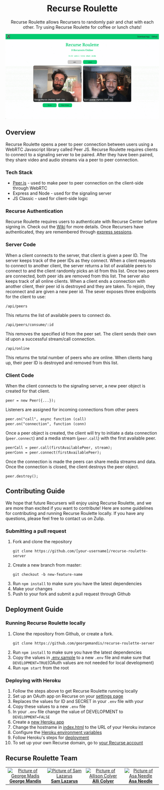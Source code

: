 <div align="center">

# Recurse Roulette

Recurse Roulette allows Recursers to randomly pair and chat with each other. Try using Recurse Roulette for coffee or lunch chats!

![gif-of-recurse-roulette](./public/media/beards.gif)

</div>

## Overview

Recurse Roulette opens a peer to peer connection between users using a WebRTC Javascript library called Peer JS. Recurse Roulette requires clients to connect to a signaling server to be paired. After they have been paired, they share video and audio streams via a peer to peer connection.

### Tech Stack

- [Peer.js](https://peerjs.com/) - used to make peer to peer connection on the client-side through WebRTC
- Express and Node - used for the signaling server
- JS Classic - used for client-side logic

### Recurse Authentication

Recurse Roulette requires users to authenticate with Recurse Center before signing in. Check out the [Wiki](https://github.com/recursecenter/wiki/wiki/Recurse-Center-API) for more details. Once Recursers have authenticated, they are remembered through [express sessions](https://www.npmjs.com/package/express-session).

### Server Code

When a client connects to the server, that client is given a peer ID. The server keeps track of the peer IDs as they connect. When a client requests to connect to another client, the server returns a list of available peers to connect to and the client randomly picks an id from this list. Once two peers are connected, both peer ids are removed from this list. The server also keeps track of all online clients. When a client ends a connection with another client, their peer id is destroyed and they are taken. To rejoin, they reconnect and are given a new peer id.
The sever exposes three endpoints for the client to use:

```
/api/peers
```

This returns the list of available peers to connect do.

```
/api/peers/consume/:id
```

This removes the specified id from the peer set. The client sends their own id upon a successful stream/call connection.

```
/api/online
```

This returns the total number of peers who are online. When clients hang up, their peer ID is destroyed and removed from this list.

### Client Code

When the client connects to the signaling server, a new peer object is created for that client.

```
peer = new Peer({...});
```

Listeners are assigned for incoming connections from other peers

```
peer.on("call", async function (call)
peer.on("connection", function (conn)
```

Once a peer object is created, the client will try to initiate a data connection (`peer.connect`) and a media stream (`peer.call`) with the first available peer.

```
peerCall = peer.call(firstAvailablePeer, stream);
peerConn = peer.connect(firstAvailablePeer);
```

Once the connection is made the peers can share media streams and data. Once the connection is closed, the client destroys the peer object.

```
peer.destroy();
```

## Contributing Guide

We hope that future Recursers will enjoy using Recurse Roulette, and we are more than excited if you want to contribute! Here are some guidelines for contributing and running Recurse Roulette locally. If you have any questions, please feel free to contact us on Zulip.

### Submitting a pull request

1. Fork and clone the repository
   ```
   git clone https://github.com/[your-username]/recurse-roulette-server
   ```
2. Create a new branch from master:
   ```
   git checkout -b new-feature-name
   ```
3. Run `npm install` to make sure you have the latest dependencies
4. Make your changes
5. Push to your fork and submit a pull request through Github

## Deployment Guide

### Running Recurse Roulette locally

1. Clone the repository from Github, or create a fork.
   ```
   git clone https://github.com/georgemandis/recurse-roulette-server
   ```
2. Run `npm install` to make sure you have the latest dependencies
3. Copy the values in [.env.sample](./.env.sample) to a new `.env` file and make sure that `DEVELOPMENT=TRUE`(OAuth values are not needed for local development)
4. Run `npm start` from the root

### Deploying with Heroku

1. Follow the steps above to get Recurse Roulette running locally
2. Set up an OAuth app on Recurse on your [settings page](https://www.recurse.com/settings/apps)
3. Replaces the values for ID and SECRET in your `.env` file with your
4. Copy these values to a new `.env` file
5. In your `.env` file change the value of DEVELOPMENT to `DEVELOPMENT=FALSE`
6. Create a [new Heroku app](https://devcenter.heroku.com/start)
7. Change the hostname in [index.html](./index.html#L195) to the URL of your Heroku instance
8. Configure the [Heroku environment variables](https://devcenter.heroku.com/articles/config-vars)
9. Follow Heroku's steps for [deployment](https://devcenter.heroku.com/articles/git#creating-a-heroku-remote)
10. To set up your own Recurse domain, go to [your Recurse account](https://www.recurse.com/domains)

## Recurse Roulette Team

<table>
  <tr>
    <td align="center"><a href="https://github.com/georgemandis"><img src="https://avatars0.githubusercontent.com/u/21219?s=460&v=4" width="200px;" alt="Picture of George Madis"/><br /><b>George Mandis</b></a></td>
    <td align="center"><a href="https://github.com/samson212"><img src="https://avatars2.githubusercontent.com/u/1728821?s=400&v=4" width="200px;" alt="Picture of Sam Lazarus"/><br /><b>Sam Lazarus</b></a></td>
    <td align="center"><a href="https://github.com/allicolyer"><img src="https://avatars1.githubusercontent.com/u/11083917?s=460&v=4" width="200px;" alt="Picture of Allison Colyer"/><br /><b>Alli Colyer</b></a></td>
    <td align="center"><a href="https://github.com/AsaNeedle"><img src="https://avatars3.githubusercontent.com/u/43149404?s=460&v=4" width="200px;" alt="Picture of Asa Needle"/><br /><b>Asa Needle</b></a></td>
  </tr>
</table>

